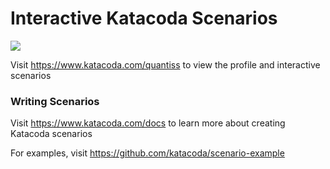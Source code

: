 # Interactive Katacoda Scenarios

[![](http://shields.katacoda.com/katacoda/quantiss/count.svg)](https://www.katacoda.com/quantiss "Get your profile on Katacoda.com")

Visit https://www.katacoda.com/quantiss to view the profile and interactive scenarios

### Writing Scenarios
Visit https://www.katacoda.com/docs to learn more about creating Katacoda scenarios

For examples, visit https://github.com/katacoda/scenario-example
